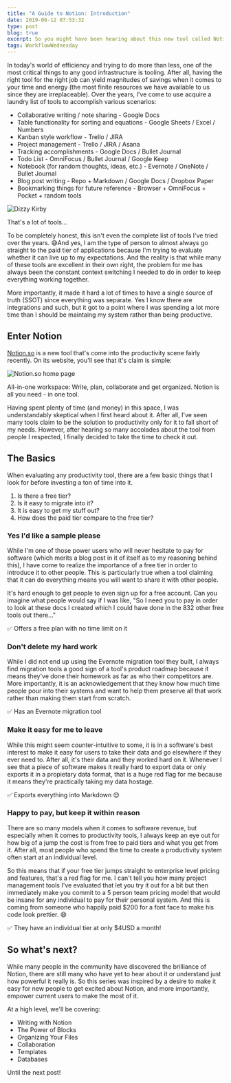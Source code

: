 ```yaml
---
title: "A Guide to Notion: Introduction"
date: 2019-06-12 07:53:32
type: post
blog: true
excerpt: So you might have been hearing about this new tool called Notion. And if you've been curious but not sure whether to try it, this series is written for new and experienced users alike!
tags: WorkflowWednesday
---
```


In today's world of efficiency and trying to do more than less, one of the most critical things to any good infrastructure is tooling. After all, having the right tool for the right job can yield magnitudes of savings when it comes to your time and energy (the most finite resources we have available to us since they are irreplaceable). Over the years, I've come to use acquire a laundry list of tools to accomplish various scenarios:

- Collaborative writing / note sharing - Google Docs
- Table functionality for sorting and equations - Google Sheets / Excel / Numbers
- Kanban style workflow - Trello / JIRA
- Project management - Trello / JIRA / Asana
- Tracking accomplishments - Google Docs / Bullet Journal
- Todo List - OmniFocus / Bullet Journal / Google Keep
- Notebook (for random thoughts, ideas, etc.) - Evernote / OneNote / Bullet Journal
- Blog post writing - Repo + Markdown / Google Docs / Dropbox Paper
- Bookmarking things for future reference - Browser + OmniFocus + Pocket + random tools

![Dizzy Kirby](https://media.giphy.com/media/OU9QLvInu0fSM/giphy.gif)

That's a lot of tools...

To be completely honest, this isn't even the complete list of tools I've tried over the years. 😅And yes, I am the type of person to almost always go straight to the paid tier of applications because I'm trying to evaluate whether it can live up to my expectations. And the reality is that while many of these tools are excellent in their own right, the problem for me has always been the constant context switching I needed to do in order to keep everything working together. 

More importantly, it made it hard a lot of times to have a single source of truth (SSOT) since everything was separate. Yes I know there are integrations and such, but it got to a point where I was spending a lot more time than I should be maintaing my system rather than being productive.

## Enter Notion

[Notion.so](http://notion.so) is a new tool that's come into the productivity scene fairly recently. On its website, you'll see that it's claim is simple:

![Notion.so home page](/images/2019/notion-webpage.png)

All-in-one workspace: Write, plan, collaborate and get organized. Notion is all you need - in one tool.

Having spent plenty of time (and money) in this space, I was understandably skeptical when I first heard about it. After all, I've seen many tools claim to be the solution to productivity only for it to fall short of my needs. However, after hearing so many accolades about the tool from people I respected, I finally decided to take the time to check it out.

## The Basics

When evaluating any productivity tool, there are a few basic things that I look for before investing a ton of time into it.

1. Is there a free tier?
2. Is it easy to migrate into it?
3. It is easy to get my stuff out? 
4. How does the paid tier compare to the free tier?

### Yes I'd like a sample please

While I'm one of those power users who will never hesitate to pay for software (which merits a blog post in it of itself as to my reasoning behind this), I have come to realize the importance of a free tier in order to introduce it to other people. This is particularly true when a tool claiming that it can do everything means you will want to share it with other people. 

It's hard enough to get people to even sign up for a free account. Can you imagine what people would say if I was like, "So I need you to pay in order to look at these docs I created which I could have done in the 832 other free tools out there..."

✅ Offers a free plan with no time limit on it

### Don't delete my hard work

While I did not end up using the Evernote migration tool they built, I always find migration tools a good sign of a tool's product roadmap because it means they've done their homework as far as who their competitors are. More importantly, it is an acknowledgement that they know how much time people pour into their systems and want to help them preserve all that work rather than making them start from scratch.

✅ Has an Evernote migration tool

### Make it easy for me to leave

While this might seem counter-intuitive to some, it is in a software's best interest to make it easy for users to take their data and go elsewhere if they ever need to. After all, it's their data and they worked hard on it. Whenever I see that a piece of software makes it really hard to export data or only exports it in a propietary data format, that is a huge red flag for me because it means they're practically taking my data hostage. 

✅ Exports everything into Markdown 😍

### Happy to pay, but keep it within reason

There are so many models when it comes to software revenue, but especially when it comes to productivity tools, I always keep an eye out for how big of a jump the cost is from free to paid tiers and what you get from it. After all, most people who spend the time to create a productivity system often start at an individual level. 

So this means that if your free tier jumps straight to enterprise level pricing and features, that's a red flag for me. I can't tell you how many project management tools I've evaluated that let you try it out for a bit but then immediately make you commit to a 5 person team pricing model that would be insane for any individual to pay for their personal system. And this is coming from someone who happily paid $200 for a font face to make his code look prettier. 😄

✅ They have an individual tier at only $4USD a month!

## So what's next?

While many people in the community have discovered the brilliance of Notion, there are still many who have yet to hear about it or understand just how powerful it really is. So this series was inspired by a desire to make it easy for new people to get excited about Notion, and more importantly, empower current users to make the most of it. 

At a high level, we'll be covering:

- Writing with Notion
- The Power of Blocks
- Organizing Your Files
- Collaboration
- Templates
- Databases

Until the next post!